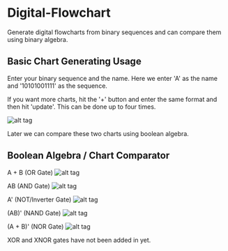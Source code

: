 # Digital-Flowchart
Generate digital flowcharts from binary sequences and can compare them using binary algebra.


Basic Chart Generating Usage
----------------------------
Enter your binary sequence and the name. Here we enter 'A' as the name and '10101001111' as the sequence.

If you want more charts, hit the '+' button and enter the same format and then hit 'update'. This can be done up to
four times.

![alt tag](http://furryfaust.com/images/multichart.png)

Later we can compare these two charts using boolean algebra.


Boolean Algebra / Chart Comparator
----------------------------------
A + B (OR Gate)
![alt tag](http://furryfaust.com/images/orgate.png)

AB (AND Gate)
![alt tag](http://furryfaust.com/images/andgate.png)

A' (NOT/Inverter Gate)
![alt tag](http://furryfaust.com/images/notgate.png)

(AB)' (NAND Gate)
![alt tag](http://furryfaust.com/images/nandgate.png)

(A + B)' (NOR Gate)
![alt tag](http://furryfaust.com/images/norgate.png)

XOR and XNOR gates have not been added in yet.
